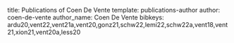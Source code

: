 title: Publications of Coen De Vente
template: publications-author
author: coen-de-vente
author_name: Coen De Vente
bibkeys: ardu20,vent22,vent21a,vent20,gonz21,schw22,lemi22,schw22a,vent18,vent21,xion21,vent20a,less20